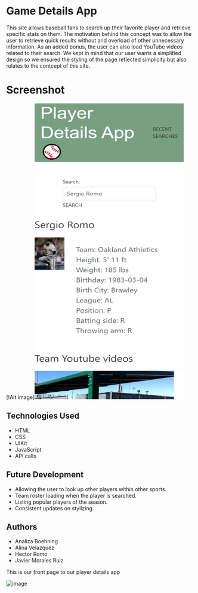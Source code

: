 # Game Details App
This site allows baseball fans to search up their favorite player and retrieve specific stats on them. The motivation behind this concept was to allow the user to retrieve quick results without and overload of other unnecessary information. As an added bonus, the user can also load YouTube videos related to their search. We kept in mind that our user wants a simplified design so we ensured the styling of the page reflected simplicity but also relates to the contcept of this site.

# Screenshot
[!Alt image]<img src="./assets/images/indexhtml-scrnshot.png" width="400" height="790">

## Technologies Used
* HTML
* CSS
* UIKit
* JavaScript
* API calls

## Future Development
- Allowing the user to look up other players within other sports.
- Team roster loading when the player is searched.
- Listing popular players of the season.
- Consistent updates on stylizing.

## Authors
- Analiza Boehning
- Alina Velazquez
- Hector Romo
- Javier Morales Ruiz


This is our front page to our player details app

![image](https://user-images.githubusercontent.com/101363899/167020562-127a83e9-fa76-4ec8-bee4-94cd870551b8.png)
